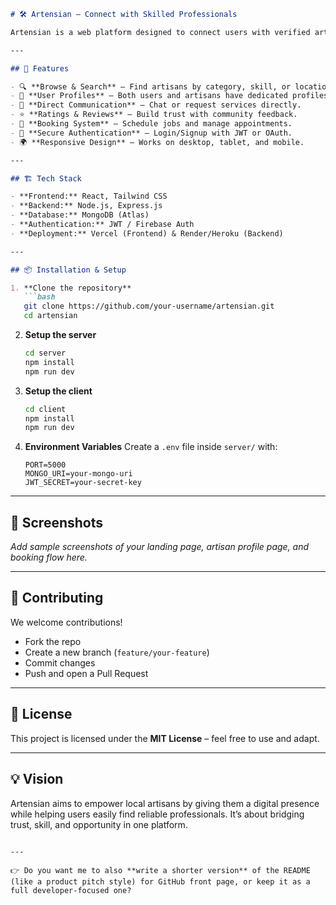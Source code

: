 

````markdown
# 🛠️ Artensian – Connect with Skilled Professionals

Artensian is a web platform designed to connect users with verified artisans and professionals across various fields. Whether you’re looking for a plumber, electrician, designer, carpenter, or tech expert, Artensian helps you discover and hire the right professional for your needs.

---

## 🚀 Features

- 🔍 **Browse & Search** – Find artisans by category, skill, or location.  
- 👤 **User Profiles** – Both users and artisans have dedicated profiles.  
- 💬 **Direct Communication** – Chat or request services directly.  
- ⭐ **Ratings & Reviews** – Build trust with community feedback.  
- 📅 **Booking System** – Schedule jobs and manage appointments.  
- 🔐 **Secure Authentication** – Login/Signup with JWT or OAuth.  
- 🌍 **Responsive Design** – Works on desktop, tablet, and mobile.  

---

## 🏗️ Tech Stack

- **Frontend:** React, Tailwind CSS  
- **Backend:** Node.js, Express.js  
- **Database:** MongoDB (Atlas)  
- **Authentication:** JWT / Firebase Auth  
- **Deployment:** Vercel (Frontend) & Render/Heroku (Backend)  

---

## 📦 Installation & Setup

1. **Clone the repository**
   ```bash
   git clone https://github.com/your-username/artensian.git
   cd artensian
````

2. **Setup the server**

   ```bash
   cd server
   npm install
   npm run dev
   ```

3. **Setup the client**

   ```bash
   cd client
   npm install
   npm run dev
   ```

4. **Environment Variables**
   Create a `.env` file inside `server/` with:

   ```env
   PORT=5000
   MONGO_URI=your-mongo-uri
   JWT_SECRET=your-secret-key
   ```

---

## 📸 Screenshots

*Add sample screenshots of your landing page, artisan profile page, and booking flow here.*

---

## 🤝 Contributing

We welcome contributions!

* Fork the repo
* Create a new branch (`feature/your-feature`)
* Commit changes
* Push and open a Pull Request

---

## 📄 License

This project is licensed under the **MIT License** – feel free to use and adapt.

---

## 💡 Vision

Artensian aims to empower local artisans by giving them a digital presence while helping users easily find reliable professionals. It’s about bridging trust, skill, and opportunity in one platform.

```

---

👉 Do you want me to also **write a shorter version** of the README (like a product pitch style) for GitHub front page, or keep it as a full developer-focused one?
```
